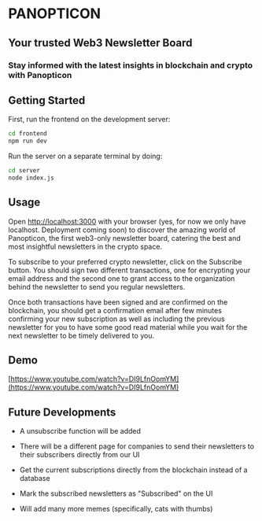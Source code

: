# PANOPTICON
## Your trusted Web3 Newsletter Board
### Stay informed with the latest insights in blockchain and crypto with Panopticon


## Getting Started

First, run the frontend on the development server:

```bash
cd frontend
npm run dev
```

Run the server on a separate terminal by doing:

```bash
cd server
node index.js
```

## Usage

Open [http://localhost:3000](http://localhost:3000) with your browser (yes, for now we only have localhost. Deployment coming soon) to discover the amazing world of Panopticon, the first web3-only newsletter board, catering the best and most insightful newsletters in the crypto space.

To subscribe to your preferred crypto newsletter, click on the Subscribe button. You should sign two different transactions, one for encrypting your email address and the second one to grant access to the organization behind the newsletter to send you regular newsletters.

Once both transactions have been signed and are confirmed on the blockchain, you should get a confirmation email after few minutes confirming your new subscription as well as including the previous newsletter for you to have some good read material while you wait for the next newsletter to be timely delivered to you.

## Demo

[https://www.youtube.com/watch?v=DI9LfnOomYM](https://www.youtube.com/watch?v=DI9LfnOomYM)

## Future Developments

- A unsubscribe function will be added

- There will be a different page for companies to send their newsletters to their subscribers directly from our UI

- Get the current subscriptions directly from the blockchain instead of a database

- Mark the subscribed newsletters as "Subscribed" on the UI

- Will add many more memes (specifically, cats with thumbs)
